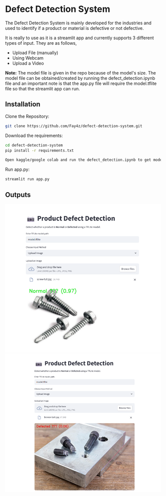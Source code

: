 # Defect Detection System

The Defect Detection System is mainly developed for the industries and used to identify if a product or material is defective or not defective.

It is really to use as it is a streamlit app and currently supports 3 different types of input. They are as follows,

- Upload File (manually)
- Using Webcam
- Upload a Video

**Note:** The model file is given in the repo because of the model's size. The model file can be obtained/created by running the defect_detection.ipynb file and an important note is that the app.py file will require the model.tflite file so that the streamlit app can run.

## Installation

Clone the Repository:

```bash
git clone https://github.com/Fay4z/defect-detection-system.git
```

Download the requirements:

```bash
cd defect-detection-system
pip install -r requirements.txt
```

```bash
Open kaggle/google colab and run the defect_detection.ipynb to get model.tflite file
```

Run app.py:

```bash
streamlit run app.py
```

## Outputs

![Not Defective Output](outputs/output1.png)
![Defective Output](outputs/output2.png)
